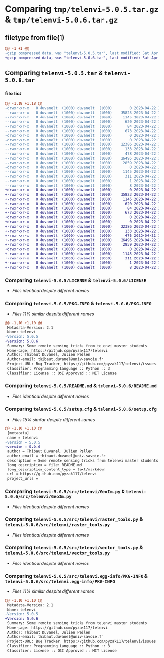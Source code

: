# Comparing `tmp/telenvi-5.0.5.tar.gz` & `tmp/telenvi-5.0.6.tar.gz`

## filetype from file(1)

```diff
@@ -1 +1 @@
-gzip compressed data, was "telenvi-5.0.5.tar", last modified: Sat Apr 22 12:36:45 2023, max compression
+gzip compressed data, was "telenvi-5.0.6.tar", last modified: Sat Apr 22 13:32:44 2023, max compression
```

## Comparing `telenvi-5.0.5.tar` & `telenvi-5.0.6.tar`

### file list

```diff
@@ -1,18 +1,18 @@
-drwxr-xr-x   0 duvanelt  (1000) duvanelt  (1000)        0 2023-04-22 12:36:45.480000 telenvi-5.0.5/
--rwxr-xr-x   0 duvanelt  (1000) duvanelt  (1000)    35823 2023-04-22 12:36:40.000000 telenvi-5.0.5/LICENSE
--rwxr-xr-x   0 duvanelt  (1000) duvanelt  (1000)     1145 2023-04-22 12:36:45.480000 telenvi-5.0.5/PKG-INFO
--rwxr-xr-x   0 duvanelt  (1000) duvanelt  (1000)      620 2023-04-22 12:36:40.000000 telenvi-5.0.5/README.md
--rwxr-xr-x   0 duvanelt  (1000) duvanelt  (1000)       84 2023-04-22 12:36:40.000000 telenvi-5.0.5/pyproject.toml
--rwxr-xr-x   0 duvanelt  (1000) duvanelt  (1000)      673 2023-04-22 12:36:45.480000 telenvi-5.0.5/setup.cfg
-drwxr-xr-x   0 duvanelt  (1000) duvanelt  (1000)        0 2023-04-22 12:36:45.470000 telenvi-5.0.5/src/
-drwxr-xr-x   0 duvanelt  (1000) duvanelt  (1000)        0 2023-04-22 12:36:45.480000 telenvi-5.0.5/src/telenvi/
--rwxr-xr-x   0 duvanelt  (1000) duvanelt  (1000)    22386 2023-04-22 12:36:40.000000 telenvi-5.0.5/src/telenvi/GeoIm.py
--rwxr-xr-x   0 duvanelt  (1000) duvanelt  (1000)      133 2023-04-22 12:36:40.000000 telenvi-5.0.5/src/telenvi/__init__.py
--rwxr-xr-x   0 duvanelt  (1000) duvanelt  (1000)      478 2023-04-22 12:36:40.000000 telenvi-5.0.5/src/telenvi/associations.py
--rwxr-xr-x   0 duvanelt  (1000) duvanelt  (1000)    26495 2023-04-22 12:36:40.000000 telenvi-5.0.5/src/telenvi/raster_tools.py
--rwxr-xr-x   0 duvanelt  (1000) duvanelt  (1000)     2859 2023-04-22 12:36:40.000000 telenvi-5.0.5/src/telenvi/vector_tools.py
-drwxr-xr-x   0 duvanelt  (1000) duvanelt  (1000)        0 2023-04-22 12:36:45.480000 telenvi-5.0.5/src/telenvi.egg-info/
--rwxr-xr-x   0 duvanelt  (1000) duvanelt  (1000)     1145 2023-04-22 12:36:45.000000 telenvi-5.0.5/src/telenvi.egg-info/PKG-INFO
--rwxr-xr-x   0 duvanelt  (1000) duvanelt  (1000)      311 2023-04-22 12:36:45.000000 telenvi-5.0.5/src/telenvi.egg-info/SOURCES.txt
--rwxr-xr-x   0 duvanelt  (1000) duvanelt  (1000)        1 2023-04-22 12:36:45.000000 telenvi-5.0.5/src/telenvi.egg-info/dependency_links.txt
--rwxr-xr-x   0 duvanelt  (1000) duvanelt  (1000)        8 2023-04-22 12:36:45.000000 telenvi-5.0.5/src/telenvi.egg-info/top_level.txt
+drwxr-xr-x   0 duvanelt  (1000) duvanelt  (1000)        0 2023-04-22 13:32:44.720000 telenvi-5.0.6/
+-rwxr-xr-x   0 duvanelt  (1000) duvanelt  (1000)    35823 2023-04-22 13:32:39.000000 telenvi-5.0.6/LICENSE
+-rwxr-xr-x   0 duvanelt  (1000) duvanelt  (1000)     1145 2023-04-22 13:32:44.720000 telenvi-5.0.6/PKG-INFO
+-rwxr-xr-x   0 duvanelt  (1000) duvanelt  (1000)      620 2023-04-22 13:32:39.000000 telenvi-5.0.6/README.md
+-rwxr-xr-x   0 duvanelt  (1000) duvanelt  (1000)       84 2023-04-22 13:32:39.000000 telenvi-5.0.6/pyproject.toml
+-rwxr-xr-x   0 duvanelt  (1000) duvanelt  (1000)      673 2023-04-22 13:32:44.720000 telenvi-5.0.6/setup.cfg
+drwxr-xr-x   0 duvanelt  (1000) duvanelt  (1000)        0 2023-04-22 13:32:44.720000 telenvi-5.0.6/src/
+drwxr-xr-x   0 duvanelt  (1000) duvanelt  (1000)        0 2023-04-22 13:32:44.720000 telenvi-5.0.6/src/telenvi/
+-rwxr-xr-x   0 duvanelt  (1000) duvanelt  (1000)    22386 2023-04-22 13:32:39.000000 telenvi-5.0.6/src/telenvi/GeoIm.py
+-rwxr-xr-x   0 duvanelt  (1000) duvanelt  (1000)      133 2023-04-22 13:32:39.000000 telenvi-5.0.6/src/telenvi/__init__.py
+-rwxr-xr-x   0 duvanelt  (1000) duvanelt  (1000)      478 2023-04-22 13:32:39.000000 telenvi-5.0.6/src/telenvi/associations.py
+-rwxr-xr-x   0 duvanelt  (1000) duvanelt  (1000)    26495 2023-04-22 13:32:39.000000 telenvi-5.0.6/src/telenvi/raster_tools.py
+-rwxr-xr-x   0 duvanelt  (1000) duvanelt  (1000)     2859 2023-04-22 13:32:39.000000 telenvi-5.0.6/src/telenvi/vector_tools.py
+drwxr-xr-x   0 duvanelt  (1000) duvanelt  (1000)        0 2023-04-22 13:32:44.720000 telenvi-5.0.6/src/telenvi.egg-info/
+-rwxr-xr-x   0 duvanelt  (1000) duvanelt  (1000)     1145 2023-04-22 13:32:44.000000 telenvi-5.0.6/src/telenvi.egg-info/PKG-INFO
+-rwxr-xr-x   0 duvanelt  (1000) duvanelt  (1000)      311 2023-04-22 13:32:44.000000 telenvi-5.0.6/src/telenvi.egg-info/SOURCES.txt
+-rwxr-xr-x   0 duvanelt  (1000) duvanelt  (1000)        1 2023-04-22 13:32:44.000000 telenvi-5.0.6/src/telenvi.egg-info/dependency_links.txt
+-rwxr-xr-x   0 duvanelt  (1000) duvanelt  (1000)        8 2023-04-22 13:32:44.000000 telenvi-5.0.6/src/telenvi.egg-info/top_level.txt
```

### Comparing `telenvi-5.0.5/LICENSE` & `telenvi-5.0.6/LICENSE`

 * *Files identical despite different names*

### Comparing `telenvi-5.0.5/PKG-INFO` & `telenvi-5.0.6/PKG-INFO`

 * *Files 11% similar despite different names*

```diff
@@ -1,10 +1,10 @@
 Metadata-Version: 2.1
 Name: telenvi
-Version: 5.0.5
+Version: 5.0.6
 Summary: Some remote sensing tricks from telenvi master students
 Home-page: https://github.com/pyzak117/telenvi
 Author: Thibaut Duvanel, Julien Pellen
 Author-email: thibaut.duvanel@univ-savoie.fr
 Project-URL: Bug Tracker, https://github.com/pyzak117/telenvi/issues
 Classifier: Programming Language :: Python :: 3
 Classifier: License :: OSI Approved :: MIT License
```

### Comparing `telenvi-5.0.5/README.md` & `telenvi-5.0.6/README.md`

 * *Files identical despite different names*

### Comparing `telenvi-5.0.5/setup.cfg` & `telenvi-5.0.6/setup.cfg`

 * *Files 15% similar despite different names*

```diff
@@ -1,10 +1,10 @@
 [metadata]
 name = telenvi
-version = 5.0.5
+version = 5.0.6
 author = Thibaut Duvanel, Julien Pellen
 author_email = thibaut.duvanel@univ-savoie.fr
 description = Some remote sensing tricks from telenvi master students
 long_description = file: README.md
 long_description_content_type = text/markdown
 url = https://github.com/pyzak117/telenvi
 project_urls =
```

### Comparing `telenvi-5.0.5/src/telenvi/GeoIm.py` & `telenvi-5.0.6/src/telenvi/GeoIm.py`

 * *Files identical despite different names*

### Comparing `telenvi-5.0.5/src/telenvi/raster_tools.py` & `telenvi-5.0.6/src/telenvi/raster_tools.py`

 * *Files identical despite different names*

### Comparing `telenvi-5.0.5/src/telenvi/vector_tools.py` & `telenvi-5.0.6/src/telenvi/vector_tools.py`

 * *Files identical despite different names*

### Comparing `telenvi-5.0.5/src/telenvi.egg-info/PKG-INFO` & `telenvi-5.0.6/src/telenvi.egg-info/PKG-INFO`

 * *Files 11% similar despite different names*

```diff
@@ -1,10 +1,10 @@
 Metadata-Version: 2.1
 Name: telenvi
-Version: 5.0.5
+Version: 5.0.6
 Summary: Some remote sensing tricks from telenvi master students
 Home-page: https://github.com/pyzak117/telenvi
 Author: Thibaut Duvanel, Julien Pellen
 Author-email: thibaut.duvanel@univ-savoie.fr
 Project-URL: Bug Tracker, https://github.com/pyzak117/telenvi/issues
 Classifier: Programming Language :: Python :: 3
 Classifier: License :: OSI Approved :: MIT License
```

